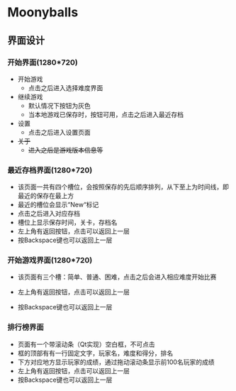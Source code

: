 # Moonyballs

## 界面设计

### 开始界面(1280*720)

- 开始游戏
  - 点击之后进入选择难度界面
- 继续游戏
  - 默认情况下按钮为灰色
  - 当本地游戏已保存时，按钮可用，点击之后进入最近存档
- 设置
  - 点击之后进入设置页面
- ~~关于~~
  - ~~进入之后是游戏版本信息等~~

### 最近存档界面(1280*720)

- 该页面一共有四个槽位，会按照保存的先后顺序排列，从下至上为时间线，即最近的保存在最上方
- 最近的槽位会显示“New“标记
- 点击之后进入对应存档
- 槽位上显示保存时间，关卡，存档名
- 左上角有返回按钮，点击可以返回上一层
- 按Backspace键也可以返回上一层

### 开始游戏界面(1280*720)

- 该页面有三个槽：简单、普通、困难，点击之后会进入相应难度开始比赛

- 左上角有返回按钮，点击可以返回上一层
- 按Backspace键也可以返回上一层

### 排行榜界面

- 页面有一个带滚动条（Qt实现）空白框，不可点击
- 框的顶部有有一行固定文字，玩家名，难度和得分，排名
- 下方对应地方显示玩家的成绩，通过拖动滚动条显示前100名玩家的成绩
- 左上角有返回按钮，点击可以返回上一层
- 按Backspace键也可以返回上一层

